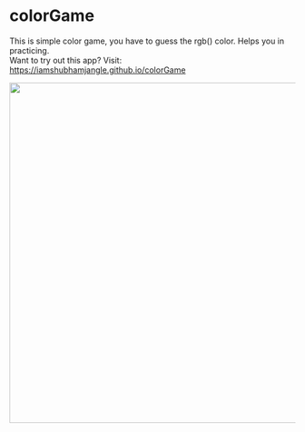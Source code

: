 # colorGame

This is simple color game, you have to guess the rgb() color. Helps you in practicing.\
Want to try out this app?
Visit: https://iamshubhamjangle.github.io/colorGame


<img scr="https://user-images.githubusercontent.com/65165548/93667432-6f2c2a00-faa3-11ea-9f2f-7d7ca9da2d9d.PNG" width="600">
<img scr="https://user-images.githubusercontent.com/65165548/93667435-70f5ed80-faa3-11ea-9cf2-a092aa9472f4.PNG" width="600">
<img scr="https://user-images.githubusercontent.com/65165548/93667436-72271a80-faa3-11ea-8007-7a47b970d5ef.PNG" width="600">

<img src="https://user-images.githubusercontent.com/65165548/92150141-9b597100-ee3c-11ea-841a-76c32c00f6e4.png" height="600">

